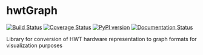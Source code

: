 # hwtGraph
[![Build Status](https://travis-ci.org/Nic30/hwtGraph.svg?branch=master)](https://travis-ci.org/Nic30/hwtGraph)
[![Coverage Status](https://coveralls.io/repos/github/Nic30/hwtGraph/badge.svg?branch=master)](https://coveralls.io/github/Nic30/hwtGraph?branch=master)
[![PyPI version](https://badge.fury.io/py/hwtGraph.svg)](http://badge.fury.io/py/hwtGraph) 
[![Documentation Status](https://readthedocs.org/projects/hwtGraph/badge/?version=latest)](http://hwtGraph.readthedocs.io/en/latest/?badge=latest) 


Library for conversion of HWT hardware representation to graph formats for visualization purposes
